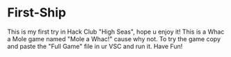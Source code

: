 # First-Ship
This is my first try in Hack Club "High Seas", hope u enjoy it!
This is a Whac a Mole game named "Mole a Whac!" cause why not.
To try the game copy and paste the "Full Game" file in ur VSC and run it.
Have Fun!
